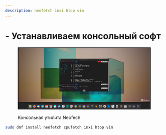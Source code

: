 ```yaml
---
description: neofetch inxi htop vim
---
```


# - Устанавливаем консольный софт

<figure><img src="../../../.gitbook/assets/Снимок экрана от 2022-10-29 09-36-17.png" alt=""><figcaption><p>Консольная утилита Neofech</p></figcaption></figure>

```bash
sudo dnf install neofetch cpufetch inxi htop vim
```
